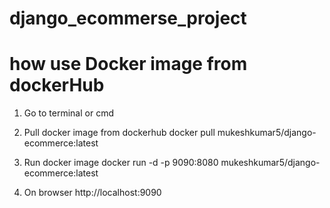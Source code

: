 # django_ecommerse_project

# how use Docker image from dockerHub
1. Go to terminal or cmd

2. Pull docker image from dockerhub
docker pull mukeshkumar5/django-ecommerce:latest

3. Run docker image
docker run -d -p 9090:8080 mukeshkumar5/django-ecommerce:latest

4. On browser
http://localhost:9090
